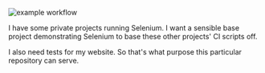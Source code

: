 ![example workflow](https://github.com/ployt0/headless_selenium/actions/workflows/CI.yml/badge.svg)

I have some private projects running Selenium. I want a sensible base project demonstrating Selenium to base these other projects' CI scripts off.

I also need tests for my website. So that's what purpose this particular repository can serve.